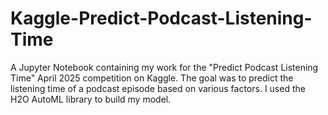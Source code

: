 # Kaggle-Predict-Podcast-Listening-Time
 A Jupyter Notebook containing my work for the "Predict Podcast Listening Time" April 2025 competition on Kaggle. The goal was to predict the listening time of a podcast episode based on various factors. I used the H2O AutoML library to build my model.
